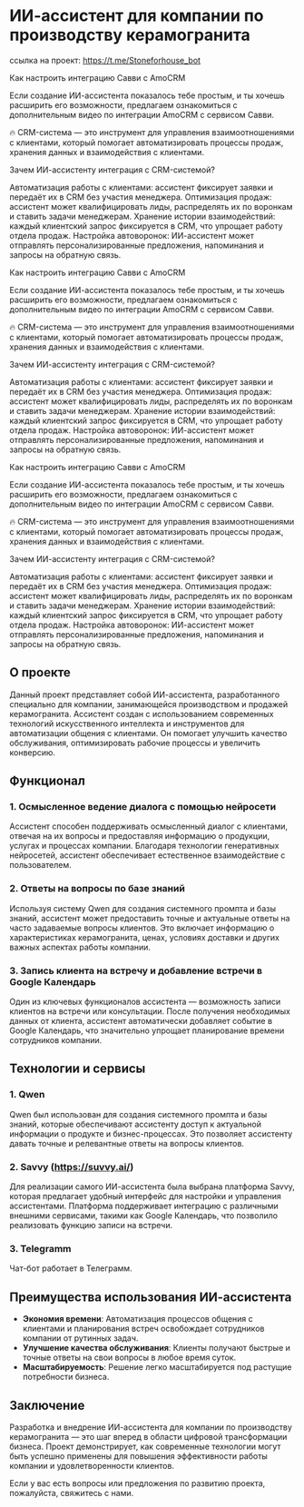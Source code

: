 # ИИ-ассистент для компании по производству керамогранита

ссылка на проект:  https://t.me/Stoneforhouse_bot



Как настроить интеграцию Савви с AmoCRM

Если создание ИИ-ассистента показалось тебе простым, и ты хочешь расширить его возможности, предлагаем ознакомиться с дополнительным видео по интеграции AmoCRM с сервисом Савви.

🔥 CRM-система — это инструмент для управления взаимоотношениями с клиентами, который помогает автоматизировать процессы продаж, хранения данных и взаимодействия с клиентами.

Зачем ИИ-ассистенту интеграция с CRM-системой?

Автоматизация работы с клиентами: ассистент фиксирует заявки и передаёт их в CRM без участия менеджера.
Оптимизация продаж: ассистент может квалифицировать лиды, распределять их по воронкам и ставить задачи менеджерам.
Хранение истории взаимодействий: каждый клиентский запрос фиксируется в CRM, что упрощает работу отдела продаж.
Настройка автоворонок: ИИ-ассистент может отправлять персонализированные предложения, напоминания и запросы на обратную связь.

Как настроить интеграцию Савви с AmoCRM

Если создание ИИ-ассистента показалось тебе простым, и ты хочешь расширить его возможности, предлагаем ознакомиться с дополнительным видео по интеграции AmoCRM с сервисом Савви.

🔥 CRM-система — это инструмент для управления взаимоотношениями с клиентами, который помогает автоматизировать процессы продаж, хранения данных и взаимодействия с клиентами.

Зачем ИИ-ассистенту интеграция с CRM-системой?

Автоматизация работы с клиентами: ассистент фиксирует заявки и передаёт их в CRM без участия менеджера.
Оптимизация продаж: ассистент может квалифицировать лиды, распределять их по воронкам и ставить задачи менеджерам.
Хранение истории взаимодействий: каждый клиентский запрос фиксируется в CRM, что упрощает работу отдела продаж.
Настройка автоворонок: ИИ-ассистент может отправлять персонализированные предложения, напоминания и запросы на обратную связь.

Как настроить интеграцию Савви с AmoCRM

Если создание ИИ-ассистента показалось тебе простым, и ты хочешь расширить его возможности, предлагаем ознакомиться с дополнительным видео по интеграции AmoCRM с сервисом Савви.

🔥 CRM-система — это инструмент для управления взаимоотношениями с клиентами, который помогает автоматизировать процессы продаж, хранения данных и взаимодействия с клиентами.

Зачем ИИ-ассистенту интеграция с CRM-системой?

Автоматизация работы с клиентами: ассистент фиксирует заявки и передаёт их в CRM без участия менеджера.
Оптимизация продаж: ассистент может квалифицировать лиды, распределять их по воронкам и ставить задачи менеджерам.
Хранение истории взаимодействий: каждый клиентский запрос фиксируется в CRM, что упрощает работу отдела продаж.
Настройка автоворонок: ИИ-ассистент может отправлять персонализированные предложения, напоминания и запросы на обратную связь.

## О проекте

Данный проект представляет собой ИИ-ассистента, разработанного специально для компании, занимающейся производством и продажей керамогранита. Ассистент создан с использованием современных технологий искусственного интеллекта и инструментов для автоматизации общения с клиентами. Он помогает улучшить качество обслуживания, оптимизировать рабочие процессы и увеличить конверсию.

## Функционал

### 1. Осмысленное ведение диалога с помощью нейросети
Ассистент способен поддерживать осмысленный диалог с клиентами, отвечая на их вопросы и предоставляя информацию о продукции, услугах и процессах компании. Благодаря технологии генеративных нейросетей, ассистент обеспечивает естественное взаимодействие с пользователем.

### 2. Ответы на вопросы по базе знаний
Используя систему Qwen для создания системного промпта и базы знаний, ассистент может предоставить точные и актуальные ответы на часто задаваемые вопросы клиентов. Это включает информацию о характеристиках керамогранита, ценах, условиях доставки и других важных аспектах работы компании.

### 3. Запись клиента на встречу и добавление встречи в Google Календарь
Один из ключевых функционалов ассистента — возможность записи клиентов на встречи или консультации. После получения необходимых данных от клиента, ассистент автоматически добавляет событие в Google Календарь, что значительно упрощает планирование времени сотрудников компании.

## Технологии и сервисы

### 1. **Qwen**
Qwen был использован для создания системного промпта и базы знаний, которые обеспечивают ассистенту доступ к актуальной информации о продукте и бизнес-процессах. Это позволяет ассистенту давать точные и релевантные ответы на вопросы клиентов.

### 2. **Savvy (https://suvvy.ai/)**
Для реализации самого ИИ-ассистента была выбрана платформа Savvy, которая предлагает удобный интерфейс для настройки и управления ассистентами. Платформа поддерживает интеграцию с различными внешними сервисами, такими как Google Календарь, что позволило реализовать функцию записи на встречи.

### 3. Telegramm
Чат-бот работает в Телеграмм.

## Преимущества использования ИИ-ассистента

- **Экономия времени**: Автоматизация процессов общения с клиентами и планирования встреч освобождает сотрудников компании от рутинных задач.
- **Улучшение качества обслуживания**: Клиенты получают быстрые и точные ответы на свои вопросы в любое время суток.
- **Масштабируемость**: Решение легко масштабируется под растущие потребности бизнеса.

## Заключение

Разработка и внедрение ИИ-ассистента для компании по производству керамогранита — это шаг вперед в области цифровой трансформации бизнеса. Проект демонстрирует, как современные технологии могут быть успешно применены для повышения эффективности работы компании и удовлетворенности клиентов.

Если у вас есть вопросы или предложения по развитию проекта, пожалуйста, свяжитесь с нами.
